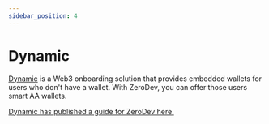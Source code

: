 ```yaml
---
sidebar_position: 4
---
```


# Dynamic

[Dynamic](https://www.dynamic.xyz/) is a Web3 onboarding solution that provides embedded wallets for users who don't have a wallet.  With ZeroDev, you can offer those users smart AA wallets.

[Dynamic has published a guide for ZeroDev here.](https://docs.dynamic.xyz/embedded-wallets/add-account-abstraction)